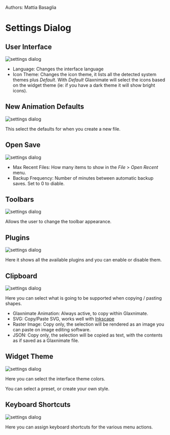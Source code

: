 Authors: Mattia Basaglia


# Settings Dialog

## User Interface

![settings dialog](/img/screenshots/dialogs/settings/ui.png)

* Language: Changes the interface language
* Icon Theme: Changes the icon theme, it lists all the detected system themes
  plus *Default*. With *Default* Glaxnimate will select the icons based on
  the widget theme (ie: if you have a dark theme it will show bright icons).

## New Animation Defaults

![settings dialog](/img/screenshots/dialogs/settings/defaults.png)

This select the defaults for when you create a new file.

## Open Save

![settings dialog](/img/screenshots/dialogs/settings/open_save.png)

* Max Recent Files: How many items to show in the *File* > *Open Recent* menu.
* Backup Frequency: Number of minutes between automatic backup saves. Set to 0 to diable.

## Toolbars

![settings dialog](/img/screenshots/dialogs/settings/toolbars.png)

Allows the user to change the toolbar appearance.

## Plugins

![settings dialog](/img/screenshots/dialogs/settings/plugins.png)

Here it shows all the available plugins and you can enable or disable them.

## Clipboard

![settings dialog](/img/screenshots/dialogs/settings/clipboard.png)

Here you can select what is going to be supported when copying / pasting shapes.

* Glaxnimate Animation: Always active, to copy within Glaxnimate.
* SVG: Copy/Paste SVG, works well with [Inkscape](https://inkscape.org/)
* Raster Image: Copy only, the selection will be rendered as an image you can
  paste on image editing software.
* JSON: Copy only, the selection will be copied as text, with the contents as if
  saved as a Glaxnimate file.

## Widget Theme

![settings dialog](/img/screenshots/dialogs/settings/theme.png)

Here you can select the interface theme colors.

You can select a preset, or create your own style.

## Keyboard Shortcuts

![settings dialog](/img/screenshots/dialogs/settings/keyboard.png)

Here you can assign keyboard shortcuts for the various menu actions.
